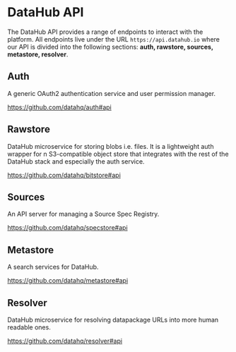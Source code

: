 # DataHub API

The DataHub API provides a range of endpoints to interact with the platform. All endpoints live under the URL `https://api.datahub.io` where our API is divided into the following sections: **auth, rawstore, sources, metastore, resolver**. 

## Auth

A generic OAuth2 authentication service and user permission manager. 

https://github.com/datahq/auth#api

## Rawstore

DataHub microservice for storing blobs i.e. files. It is a lightweight auth wrapper for n S3-compatible object store that integrates with the rest of the DataHub stack and especially the auth service.

https://github.com/datahq/bitstore#api

## Sources

An API server for managing a Source Spec Registry.

https://github.com/datahq/specstore#api

## Metastore

A search services for DataHub. 

https://github.com/datahq/metastore#api

## Resolver

DataHub microservice for resolving datapackage URLs into more human readable ones.

https://github.com/datahq/resolver#api
 
